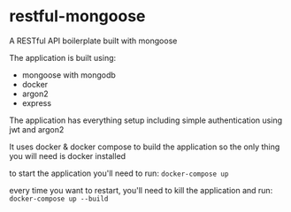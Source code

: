 # restful-mongoose
A RESTful API boilerplate built with mongoose

The application is built using:

* mongoose with mongodb
* docker
* argon2
* express

The application has everything setup including simple authentication using jwt and argon2

It uses docker & docker compose to build the application so the only thing you will need is docker installed

to start the application you'll need to run: `docker-compose up`

every time you want to restart, you'll need to kill the application and run: `docker-compose up --build`

